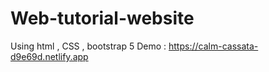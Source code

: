 # Web-tutorial-website
Using html , CSS , bootstrap 5
Demo : https://calm-cassata-d9e69d.netlify.app
